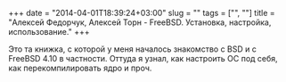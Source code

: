 +++
date = "2014-04-01T18:39:24+03:00"
slug = ""
tags = ["", ""]
title = "Алексей Федорчук, Алексей Торн - FreeBSD. Установка, настройка, использование."
+++

Это та книжка, с которой у меня началось знакомство с BSD и с FreeBSD 4.10
в частности. Оттуда я узнал, как настроить ОС под себя, как перекомпилировать
ядро и проч.
